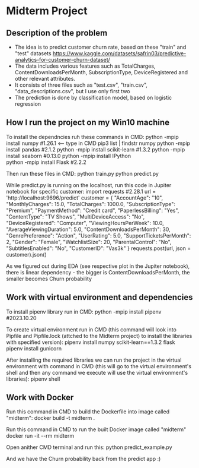 # Midterm Project

## Description of the problem
- The idea is to predict customer churn rate, based on these "train" and "test" datasets https://www.kaggle.com/datasets/safrin03/predictive-analytics-for-customer-churn-dataset/
- The data includes various features such as TotalCharges, ContentDownloadsPerMonth, SubscriptionType, DeviceRegistered and other relevant attributes. 
- It consists of three files such as "test.csv", "train.csv", "data_descriptions.csv", but I use only first two
- The prediction is done by classification model, based on logistic regression


## How I run the project on my Win10 machine
To install the dependncies ruh these commands in CMD:
	python -mpip install numpy              #1.26.1 <-- type in CMD pip3 list | findstr numpy
	python -mpip install pandas             #2.1.2
	python -mpip install scikit-learn       #1.3.2
	python -mpip install seaborn            #0.13.0 
	python -mpip install IPython       
	python -mpip install Flask              #2.2.2

Then run these files in CMD:
	python train.py
	python predict.py

While predict.py is running on the localhost, run this code in Jupiter notebook for specific customer:
	import requests                         #2.28.1
	url = 'http://localhost:9696/predict'
	customer = {
	    "AccountAge": "10",
	    "MonthlyCharges": 15.0,
	    "TotalCharges": 1000.0,
	    "SubscriptionType": "Premium",
	    "PaymentMethod": "Credit card",
	    "PaperlessBilling": "Yes",
	    "ContentType": "TV Shows",
	    "MultiDeviceAccess": "No",
	    "DeviceRegistered": "Computer",
	    "ViewingHoursPerWeek": 10.0,
	    "AverageViewingDuration": 5.0,
	    "ContentDownloadsPerMonth": 30,
	    "GenrePreference": "Action",
	    "UserRating": 5.0,
	    "SupportTicketsPerMonth": 2,
	    "Gender": "Female",
	    "WatchlistSize": 20,
	    "ParentalControl": "No",
	    "SubtitlesEnabled": "No",
	    "CustomerID": "Vas3k"
	}
	requests.post(url, json = customer).json()

As we figured out during EDA (see respective plot in the Jupiter notebook), there is linear dependency - the bigger is ContentDownloadsPerMonth, the smaller becomes Churn probability 


## Work with virtual environment and dependencies
To install pipenv library run in CMD:
	python -mpip install pipenv				#2023.10.20

To create virtual environment run in CMD (this command will look into Pipfile and Pipfile.lock (attched to the Midterm project) to install the libraries with specified version):
	pipenv install numpy scikit-learn==1.3.2 flask
	pipenv install gunicorn

After installing the required libraries we can run the project in the virtual environment with command in CMD (this will go to the virtual environment's shell and then any command we execute will use the virtual environment's libraries):
	pipenv shell  


## Work with Docker
Run this command in CMD to build the Dockerfile into image called "midterm":
	docker build -t midterm .

Run this command in CMD to run the built Docker image called "midterm"
	docker run -it --rm midterm

Open anither CMD terminal and run this:
	python predict_example.py

And we have the Churn probability back from the predict app :)
